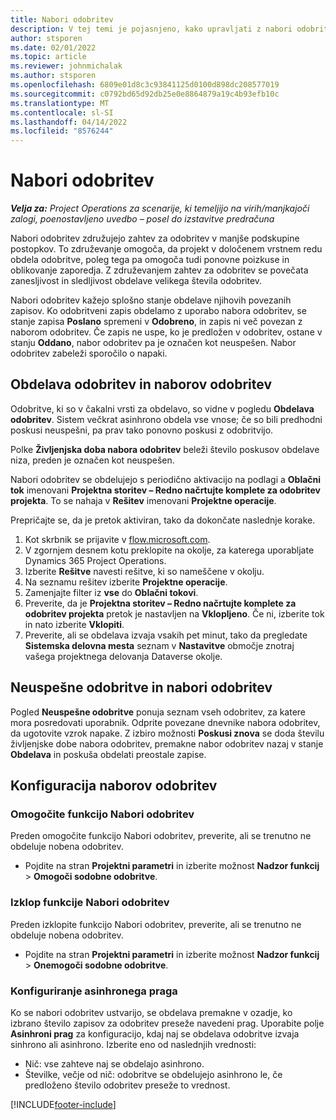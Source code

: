 ```yaml
---
title: Nabori odobritev
description: V tej temi je pojasnjeno, kako upravljati z nabori odobritev in zahtevami ter s podmnožicami teh postopkov.
author: stsporen
ms.date: 02/01/2022
ms.topic: article
ms.reviewer: johnmichalak
ms.author: stsporen
ms.openlocfilehash: 6809e01d8c3c93841125d0100d898dc208577019
ms.sourcegitcommit: c0792bd65d92db25e0e8864879a19c4b93efb10c
ms.translationtype: MT
ms.contentlocale: sl-SI
ms.lasthandoff: 04/14/2022
ms.locfileid: "8576244"
---
```

# <a name="approval-sets"></a>Nabori odobritev

_**Velja za:** Project Operations za scenarije, ki temeljijo na virih/manjkajoči zalogi, poenostavljeno uvedbo – posel do izstavitve predračuna_

Nabori odobritev združujejo zahtev za odobritev v manjše podskupine postopkov. To združevanje omogoča, da projekt v določenem vrstnem redu obdela odobritve, poleg tega pa omogoča tudi ponovne poizkuse in oblikovanje zaporedja. Z združevanjem zahtev za odobritev se povečata zanesljivost in sledljivost obdelave velikega števila odobritev.

Nabori odobritev kažejo splošno stanje obdelave njihovih povezanih zapisov. Ko odobritveni zapis obdelamo z uporabo nabora odobritev, se stanje zapisa **Poslano** spremeni v **Odobreno**, in zapis ni več povezan z naborom odobritev. Če zapis ne uspe, ko je predložen v odobritev, ostane v stanju **Oddano**, nabor odobritev pa je označen kot neuspešen. Nabor odobritev zabeleži sporočilo o napaki.

## <a name="processing-approvals-and-approval-sets"></a>Obdelava odobritev in naborov odobritev
Odobritve, ki so v čakalni vrsti za obdelavo, so vidne v pogledu **Obdelava odobritev**. Sistem večkrat asinhrono obdela vse vnose; če so bili predhodni poskusi neuspešni, pa prav tako ponovno poskusi z odobritvijo.

Polke **Življenjska doba nabora odobritev** beleži število poskusov obdelave niza, preden je označen kot neuspešen.

Nabori odobritev se obdelujejo s periodično aktivacijo na podlagi a **Oblačni tok** imenovani **Projektna storitev – Redno načrtujte komplete za odobritev projekta**. To se nahaja v **Rešitev** imenovani **Projektne operacije**. 

Prepričajte se, da je pretok aktiviran, tako da dokončate naslednje korake.

1. Kot skrbnik se prijavite v [flow.microsoft.com](https://powerautomate.microsoft.com).
2. V zgornjem desnem kotu preklopite na okolje, za katerega uporabljate Dynamics 365 Project Operations.
3. Izberite **Rešitve** navesti rešitve, ki so nameščene v okolju.
4. Na seznamu rešitev izberite **Projektne operacije**.
5. Zamenjajte filter iz **vse** do **Oblačni tokovi**.
6. Preverite, da je **Projektna storitev – Redno načrtujte komplete za odobritev projekta** pretok je nastavljen na **Vklopljeno**. Če ni, izberite tok in nato izberite **Vklopiti**.
7. Preverite, ali se obdelava izvaja vsakih pet minut, tako da pregledate **Sistemska delovna mesta** seznam v **Nastavitve** območje znotraj vašega projektnega delovanja Dataverse okolje.

## <a name="failed-approvals-and-approval-sets"></a>Neuspešne odobritve in nabori odobritev
Pogled **Neuspešne odobritve** ponuja seznam vseh odobritev, za katere mora posredovati uporabnik. Odprite povezane dnevnike nabora odobritev, da ugotovite vzrok napake.
Z izbiro možnosti **Poskusi znova** se doda številu življenjske dobe nabora odobritev, premakne nabor odobritev nazaj v stanje **Obdelava** in poskuša obdelati preostale zapise.

## <a name="configure-approval-sets"></a>Konfiguracija naborov odobritev

### <a name="enable-the-approval-sets-feature"></a>Omogočite funkcijo Nabori odobritev
Preden omogočite funkcijo Nabori odobritev, preverite, ali se trenutno ne obdeluje nobena odobritev.

- Pojdite na stran **Projektni parametri** in izberite možnost **Nadzor funkcij** > **Omogoči sodobne odobritve**.

### <a name="turn-off-the-approval-sets-feature"></a>Izklop funkcije Nabori odobritev
Preden izklopite funkcijo Nabori odobritev, preverite, ali se trenutno ne obdeluje nobena odobritev.

- Pojdite na stran **Projektni parametri** in izberite možnost **Nadzor funkcij** > **Onemogoči sodobne odobritve**.

### <a name="configuring-the-asynchronous-threshold"></a>Konfiguriranje asinhronega praga 
Ko se nabori odobritev ustvarijo, se obdelava premakne v ozadje, ko izbrano število zapisov za odobritev preseže navedeni prag. Uporabite polje **Asinhroni prag** za konfiguracijo, kdaj naj se obdelava odobritve izvaja sinhrono ali asinhrono. Izberite eno od naslednjih vrednosti:

  - Nič: vse zahteve naj se obdelajo asinhrono. 
  - Številke, večje od nič: odobritve se obdelujejo asinhrono le, če predloženo število odobritev preseže to vrednost.

[!INCLUDE[footer-include](../includes/footer-banner.md)]
